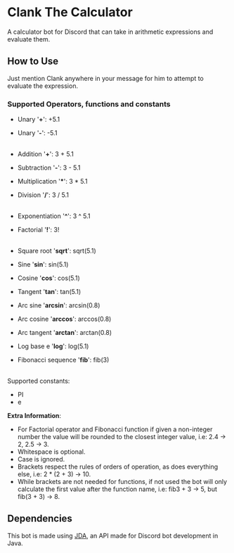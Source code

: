 # Clank The Calculator

A calculator bot for Discord that can take in arithmetic expressions and evaluate them.

## How to Use

Just mention Clank anywhere in your message for him to attempt to evaluate the expression.

### Supported Operators, functions and constants

- Unary '__+__': +5.1
- Unary '__-__': -5.1  
  <br>

- Addition '__+__': 3 + 5.1
- Subtraction '__-__': 3 - 5.1
- Multiplication '__*__': 3 * 5.1
- Division '__/__': 3 / 5.1  
  <br>

- Exponentiation '__^__': 3 ^ 5.1
- Factorial '__!__': 3!  
  <br>

- Square root '__sqrt__': sqrt(5.1)
- Sine '__sin__': sin(5.1)
- Cosine '__cos__': cos(5.1)
- Tangent '__tan__': tan(5.1)
- Arc sine '__arcsin__': arcsin(0.8)
- Arc cosine '__arccos__': arccos(0.8)
- Arc tangent '__arctan__': arctan(0.8)
- Log base e '__log__': log(5.1)
- Fibonacci sequence '__fib__': fib(3)  
  <br>

Supported constants:
- PI
- e

__Extra Information__:

- For Factorial operator and Fibonacci function if given a non-integer number the value will be rounded to the closest
  integer value, i.e: 2.4 -> 2, 2.5 -> 3.
- Whitespace is optional.
- Case is ignored.
- Brackets respect the rules of orders of operation, as does everything else, i.e: 2 * (2 + 3) -> 10.
- While brackets are not needed for functions, if not used the bot will only calculate the first value after the
  function name, i.e: fib3 + 3 -> 5, but fib(3 + 3) -> 8.

## Dependencies

This bot is made using [JDA](https://github.com/DV8FromTheWorld/JDA), an API made for Discord bot development in Java.